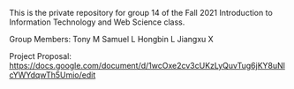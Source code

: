 This is the private repository for group 14 of the Fall 2021 Introduction to Information Technology and Web Science class.

Group Members:
Tony M
Samuel L
Hongbin L
Jiangxu X

Project Proposal: https://docs.google.com/document/d/1wcOxe2cv3cUKzLyQuvTug6jKY8uNlcYWYdqwTh5Umio/edit
